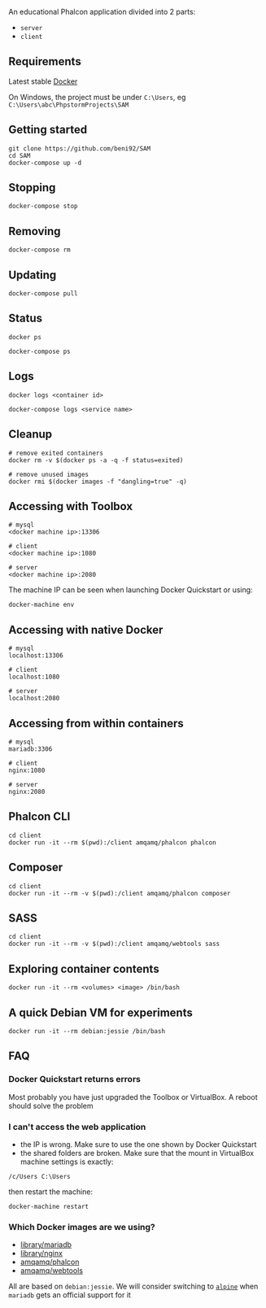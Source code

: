 An educational Phalcon application divided into 2 parts:
- `server`
- `client`

## Requirements

Latest stable [Docker](https://www.docker.com/)

On Windows, the project must be under `C:\Users`, eg `C:\Users\abc\PhpstormProjects\SAM`

## Getting started
```
git clone https://github.com/beni92/SAM
cd SAM
docker-compose up -d
```

## Stopping
```
docker-compose stop
```

## Removing
```
docker-compose rm
```

## Updating
```
docker-compose pull
```

## Status
```
docker ps

docker-compose ps
```

## Logs
```
docker logs <container id>

docker-compose logs <service name>
```

## Cleanup
```
# remove exited containers
docker rm -v $(docker ps -a -q -f status=exited)

# remove unused images
docker rmi $(docker images -f "dangling=true" -q)
```

## Accessing with Toolbox
```
# mysql
<docker machine ip>:13306

# client
<docker machine ip>:1080

# server
<docker machine ip>:2080
```

The machine IP can be seen when launching Docker Quickstart or using:
```
docker-machine env
```

## Accessing with native Docker
```
# mysql
localhost:13306

# client
localhost:1080

# server
localhost:2080
```

## Accessing from within containers
```
# mysql
mariadb:3306

# client
nginx:1080

# server
nginx:2080
```

## Phalcon CLI
```
cd client
docker run -it --rm $(pwd):/client amqamq/phalcon phalcon
```

## Composer
```
cd client
docker run -it --rm -v $(pwd):/client amqamq/phalcon composer
```

## SASS
```
cd client
docker run -it --rm -v $(pwd):/client amqamq/webtools sass
```

## Exploring container contents
```
docker run -it --rm <volumes> <image> /bin/bash
```

## A quick Debian VM for experiments
```
docker run -it --rm debian:jessie /bin/bash
```

## FAQ

### Docker Quickstart returns errors

Most probably you have just upgraded the Toolbox or VirtualBox. A reboot should solve the problem

### I can't access the web application

- the IP is wrong. Make sure to use the one shown by Docker Quickstart
- the shared folders are broken. Make sure that the mount in VirtualBox machine settings is exactly:
```
/c/Users C:\Users
```
then restart the machine:
```
docker-machine restart
```

### Which Docker images are we using?

* [library/mariadb](https://hub.docker.com/_/mariadb/)
* [library/nginx](https://hub.docker.com/_/nginx/)
* [amqamq/phalcon](https://hub.docker.com/r/amqamq/phalcon/)
* [amqamq/webtools](https://hub.docker.com/r/amqamq/webtools/)

All are based on `debian:jessie`. We will consider switching to [`alpine`](https://alpinelinux.org/) when `mariadb` gets an official support for it
